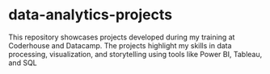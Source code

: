 # data-analytics-projects
This repository showcases projects developed during my training at Coderhouse and Datacamp. The projects highlight my skills in data processing, visualization, and storytelling using tools like Power BI, Tableau, and SQL
